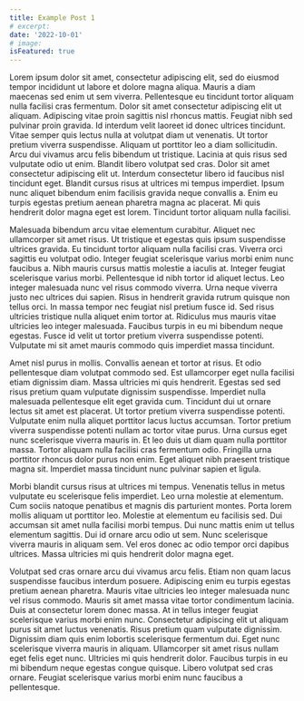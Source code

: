```yaml
---
title: Example Post 1
# excerpt:
date: '2022-10-01'
# image:
isFeatured: true
---
```


Lorem ipsum dolor sit amet, consectetur adipiscing elit, sed do eiusmod tempor incididunt ut labore et dolore magna aliqua. Mauris a diam maecenas sed enim ut sem viverra. Pellentesque eu tincidunt tortor aliquam nulla facilisi cras fermentum. Dolor sit amet consectetur adipiscing elit ut aliquam. Adipiscing vitae proin sagittis nisl rhoncus mattis. Feugiat nibh sed pulvinar proin gravida. Id interdum velit laoreet id donec ultrices tincidunt. Vitae semper quis lectus nulla at volutpat diam ut venenatis. Ut tortor pretium viverra suspendisse. Aliquam ut porttitor leo a diam sollicitudin. Arcu dui vivamus arcu felis bibendum ut tristique. Lacinia at quis risus sed vulputate odio ut enim. Blandit libero volutpat sed cras. Dolor sit amet consectetur adipiscing elit ut. Interdum consectetur libero id faucibus nisl tincidunt eget. Blandit cursus risus at ultrices mi tempus imperdiet. Ipsum nunc aliquet bibendum enim facilisis gravida neque convallis a. Enim eu turpis egestas pretium aenean pharetra magna ac placerat. Mi quis hendrerit dolor magna eget est lorem. Tincidunt tortor aliquam nulla facilisi.

Malesuada bibendum arcu vitae elementum curabitur. Aliquet nec ullamcorper sit amet risus. Ut tristique et egestas quis ipsum suspendisse ultrices gravida. Eu tincidunt tortor aliquam nulla facilisi cras. Viverra orci sagittis eu volutpat odio. Integer feugiat scelerisque varius morbi enim nunc faucibus a. Nibh mauris cursus mattis molestie a iaculis at. Integer feugiat scelerisque varius morbi. Pellentesque id nibh tortor id aliquet lectus. Leo integer malesuada nunc vel risus commodo viverra. Urna neque viverra justo nec ultrices dui sapien. Risus in hendrerit gravida rutrum quisque non tellus orci. In massa tempor nec feugiat nisl pretium fusce id. Sed risus ultricies tristique nulla aliquet enim tortor at. Ridiculus mus mauris vitae ultricies leo integer malesuada. Faucibus turpis in eu mi bibendum neque egestas. Fusce id velit ut tortor pretium viverra suspendisse potenti. Vulputate mi sit amet mauris commodo quis imperdiet massa tincidunt.

Amet nisl purus in mollis. Convallis aenean et tortor at risus. Et odio pellentesque diam volutpat commodo sed. Est ullamcorper eget nulla facilisi etiam dignissim diam. Massa ultricies mi quis hendrerit. Egestas sed sed risus pretium quam vulputate dignissim suspendisse. Imperdiet nulla malesuada pellentesque elit eget gravida cum. Tincidunt dui ut ornare lectus sit amet est placerat. Ut tortor pretium viverra suspendisse potenti. Vulputate enim nulla aliquet porttitor lacus luctus accumsan. Tortor pretium viverra suspendisse potenti nullam ac tortor vitae purus. Urna cursus eget nunc scelerisque viverra mauris in. Et leo duis ut diam quam nulla porttitor massa. Tortor aliquam nulla facilisi cras fermentum odio. Fringilla urna porttitor rhoncus dolor purus non enim. Eget aliquet nibh praesent tristique magna sit. Imperdiet massa tincidunt nunc pulvinar sapien et ligula.

Morbi blandit cursus risus at ultrices mi tempus. Venenatis tellus in metus vulputate eu scelerisque felis imperdiet. Leo urna molestie at elementum. Cum sociis natoque penatibus et magnis dis parturient montes. Porta lorem mollis aliquam ut porttitor leo. Molestie at elementum eu facilisis sed. Dui accumsan sit amet nulla facilisi morbi tempus. Dui nunc mattis enim ut tellus elementum sagittis. Dui id ornare arcu odio ut sem. Nunc scelerisque viverra mauris in aliquam sem. Vel eros donec ac odio tempor orci dapibus ultrices. Massa ultricies mi quis hendrerit dolor magna eget.

Volutpat sed cras ornare arcu dui vivamus arcu felis. Etiam non quam lacus suspendisse faucibus interdum posuere. Adipiscing enim eu turpis egestas pretium aenean pharetra. Mauris vitae ultricies leo integer malesuada nunc vel risus commodo. Mauris sit amet massa vitae tortor condimentum lacinia. Duis at consectetur lorem donec massa. At in tellus integer feugiat scelerisque varius morbi enim nunc. Consectetur adipiscing elit ut aliquam purus sit amet luctus venenatis. Risus pretium quam vulputate dignissim. Dignissim diam quis enim lobortis scelerisque fermentum dui. Eget nunc scelerisque viverra mauris in aliquam. Ullamcorper sit amet risus nullam eget felis eget nunc. Ultricies mi quis hendrerit dolor. Faucibus turpis in eu mi bibendum neque egestas congue quisque. Libero volutpat sed cras ornare. Feugiat scelerisque varius morbi enim nunc faucibus a pellentesque.
